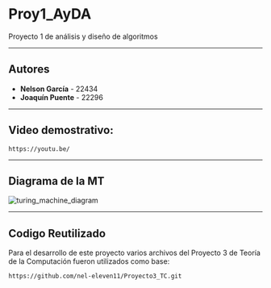 # Proy1_AyDA

Proyecto 1 de análisis y diseño de algoritmos

--- 

## Autores

- **Nelson García** - 22434
- **Joaquín Puente** - 22296

---

## Video demostrativo:

```Youtube 
https://youtu.be/
```



---

## Diagrama de la MT

![turing_machine_diagram](https://github.com/user-attachments/assets/1fb19eb6-5809-45b8-9f77-593e46be4504)

---

## Codigo Reutilizado

Para el desarrollo de este proyecto varios archivos del Proyecto 3 de Teoría de la Computación fueron utilizados como base:

```Github
https://github.com/nel-eleven11/Proyecto3_TC.git
```
